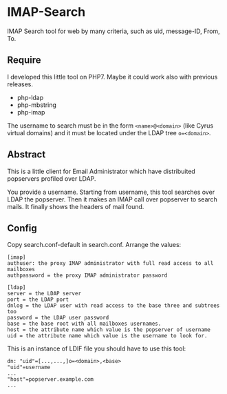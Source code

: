 # IMAP-Search
IMAP Search tool for web by many criteria, such as uid, message-ID, From, To.

## Require
I developed this little tool on PHP7. Maybe it could work also with previous releases.

- php-ldap
- php-mbstring
- php-imap

The username to search must be in the form `<name>@<domain>` (like Cyrus virtual domains) and it must be located under the LDAP tree `o=<domain>`.

## Abstract
This is a little client for Email Administrator which have distribuited popservers profiled over LDAP.

You provide a username. Starting from username, this tool searches over LDAP the popserver. Then it makes an IMAP call over popserver to search mails. It finally shows the headers of mail found.

## Config
Copy search.conf-default in search.conf.
Arrange the values:
```
[imap]
authuser: the proxy IMAP administrator with full read access to all mailboxes
authpassword = the proxy IMAP administrator password

[ldap]
server = the LDAP server
port = the LDAP port
dnlog = the LDAP user with read access to the base three and subtrees too
password = the LDAP user password
base = the base root with all mailboxes usernames.
host = the attribute name which value is the popserver of username
uid = the attribute name which value is the username to look for.
```

This is an instance of LDIF file you should have to use this tool:
```
dn: "uid"=[...,...,]o=<domain>,<base>
"uid"=username
...
"host"=popserver.example.com
...
```
